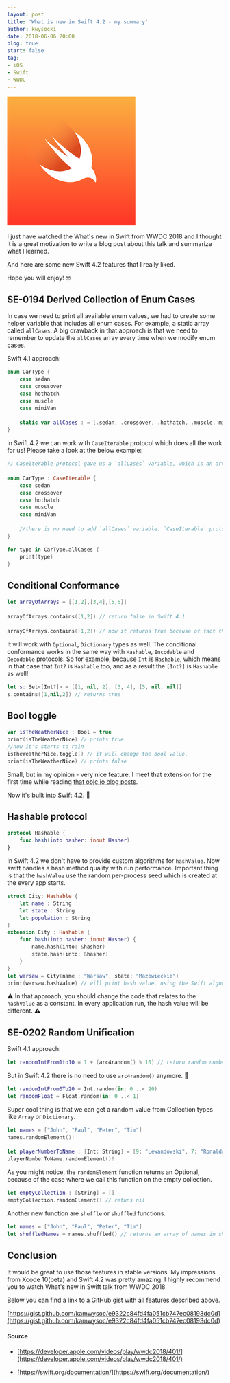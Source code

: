 ```yaml
---
layout: post
title: 'What is new in Swift 4.2 - my summary'
author: kwysocki
date: 2018-06-06 20:00
blog: true
start: false
tag: 
- iOS 
- Swift
- WWDC
---
```


![](/assets/posts/whatisnewinswift-mysummary/swift_image.png)

I just have watched the What's new in Swift from WWDC 2018 and I thought it is a great motivation to write a blog post about this talk and summarize what I learned.

And here are some new Swift 4.2 features that I really liked. 

Hope you will enjoy! 🤓

## SE-0194 Derived Collection of Enum Cases 

In case we need to print all available enum values, we had to create some helper variable that includes all enum cases. For example, a static array called `allCases`. A big drawback in that approach is that we need to remember to update the `allCases` array every time when we modify enum cases.

Swift 4.1 approach: 
```swift
enum CarType {
    case sedan
    case crossover
    case hothatch
    case muscle
    case miniVan

    static var allCases : = [.sedan, .crossover, .hothatch, .muscle, miniVan]
}
```

in Swift 4.2 we can work with `CaseIterable` protocol which does all the work for us! Please take a look at the below example:

```swift
// CaseIterable protocol gave us a `allCases` variable, which is an array of all cases in the Enum.

enum CarType : CaseIterable {
    case sedan
    case crossover
    case hothatch
    case muscle
    case miniVan

    //there is no need to add `allCases` variable. `CaseIterable` protocol do the job!
}
```

```swift
for type in CarType.allCases {
    print(type)
}
```

## Conditional Conformance

```swift
let arrayOfArrays = [[1,2],[3,4],[5,6]]

arrayOfArrays.contains([1,2]) // return false in Swift 4.1

arrayOfArrays.contains([1,2]) // now it returns True because of fact that the elements in the array conforms to Equatable protocol
```

It will work with `Optional`, `Dictionary` types as well.
The conditional conformance works in the same way with `Hashable`, `Encodable` and `Decodable` protocols.
So for example, because `Int` is `Hashable`, which means in that case that `Int?` is `Hashable` too, and as a result the `[Int?]` is `Hashable` as well!

```swift
let s: Set<[Int?]> = [[1, nil, 2], [3, 4], [5, nil, nil]]
s.contains([1,nil,2]) // returns true
```

## Bool toggle

```swift
var isTheWeatherNice : Bool = true
print(isTheWeatherNice) // prints true
//now it's starts to rain
isTheWeatherNice.toggle() // it will change the bool value.
print(isTheWeatherNice) // prints false
```

Small, but in my opinion -  very nice feature. I meet that extension for the first time while reading [that objc.io blog posts](https://www.objc.io/blog/2018/01/16/toggle-extension-on-bool/).

Now it's built into Swift 4.2. 🎉

## Hashable protocol 

```swift
protocol Hashable {
    func hash(into hasher: inout Hasher)
}
```

In Swift 4.2 we don't have to provide custom algorithms for `hashValue`. Now swift handles a hash method quality with run performance. 
Important thing is that the `hashValue` use the random per-process seed which is created at the every app starts.

```swift
struct City: Hashable {
    let name : String
    let state : String
    let population : String
}
extension City : Hashable {
    func hash(into hasher: inout Hasher) {
        name.hash(into: &hasher)
        state.hash(into: &hasher)
    }
}
let warsaw = City(name : "Warsaw", state: "Mazowieckie")
print(warsaw.hashValue) // will print hash value, using the Swift algorithms from hash function.
```

⚠️
In that approach, you should change the code that relates to the `hashValue` as a constant. In every application run, the hash value will be different.
⚠️


## SE-0202 Random Unification

Swift 4.1 approach:

```swift
let randomIntFrom1to10 = 1 + (arc4random() % 10) // return random number is the 1...10
```

But in Swift 4.2 there is no need to use `arc4random()` anymore. 🎉

```swift
let randomIntFrom0To20 = Int.random(in: 0 ..< 20)
let randomFloat = Float.random(in: 0 ..< 1)
```

Super cool thing is that we can get a random value from Collection types like `Array` or `Dictionary`.

```swift
let names = ["John", "Paul", "Peter", "Tim"]
names.randomElement()! 

let playerNumberToName : [Int: String] = [9: "Lewandowski", 7: "Ronaldo"]
playerNumberToName.randomElement()! 
```
As you might notice, the `randomElement` function returns an Optional, because of the case where we call this function on the empty collection.

```swift
let emptyCollection : [String] = []
emptyCollection.randomElement() // retuns nil
```

Another new function are `shuffle` or `shuffled` functions.

```swift
let names = ["John", "Paul", "Peter", "Tim"]
let shuffledNames = names.shuffled() // returns an array of names in shuffled order.
```

## Conclusion

It would be great to use those features in stable versions. My impressions from Xcode 10(beta) and Swift 4.2 was pretty amazing. I highly recommend you to watch What's new in Swift talk from WWDC 2018

Below you can find a link to a GitHub gist with all features described above.

[https://gist.github.com/kamwysoc/e9322c84fd4fa051cb747ec08193dc0d](https://gist.github.com/kamwysoc/e9322c84fd4fa051cb747ec08193dc0d)

#### Source
* [https://developer.apple.com/videos/play/wwdc2018/401/](https://developer.apple.com/videos/play/wwdc2018/401/)

* [https://swift.org/documentation/](https://swift.org/documentation/)
